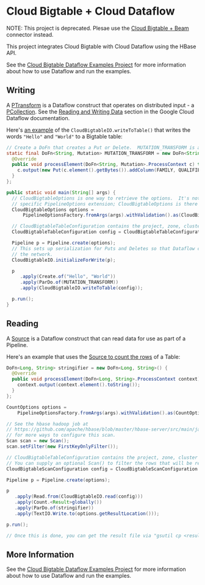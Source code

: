 # Cloud Bigtable + Cloud Dataflow

NOTE: This project is deprecated.  Plesae use the [Cloud Bigtable + Beam](https://github.com/GoogleCloudPlatform/cloud-bigtable-client/tree/master/bigtable-dataflow-parent/bigtable-hbase-beam) connector instead.

This project integrates Cloud Bigtable with Cloud Dataflow using the HBase API.

See the [Cloud Bigtable Dataflow Examples Project](https://github.com/GoogleCloudPlatform/cloud-bigtable-examples/tree/master/java/dataflow-connector-examples) for more information about how to use Dataflow and run the examples.

## Writing
A [PTransform](https://cloud.google.com/dataflow/java-sdk/JavaDoc/com/google/cloud/dataflow/sdk/transforms/PTransform)
is a Dataflow construct that operates on distributed input - a [PCollection](https://cloud.google.com/dataflow/java-sdk/JavaDoc/com/google/cloud/dataflow/sdk/values/PCollection).  See the [Reading and Writing Data](https://cloud.google.com/dataflow/model/reading-and-writing-data) section in the Google Cloud Dataflow documentation.

Here's [an example](https://github.com/GoogleCloudPlatform/cloud-bigtable-examples/blob/master/java/dataflow-connector-examples/src/main/java/com/google/cloud/bigtable/dataflow/example/HelloWorldWrite.java) of the `CloudBigtableIO.writeToTable()` that writes the words `"Hello"` and `"World"` to a Bigtable table:

```java
// Create a DoFn that creates a Put or Delete.  MUTATION_TRANSFORM is a simplistic example.
static final DoFn<String, Mutation> MUTATION_TRANSFORM = new DoFn<String, Mutation>() {
  @Override
  public void processElement(DoFn<String, Mutation>.ProcessContext c) throws Exception {
    c.output(new Put(c.element().getBytes()).addColumn(FAMILY, QUALIFIER, VALUE));
  }
};

public static void main(String[] args) {
  // CloudBigtableOptions is one way to retrieve the options.  It's not required to use this
  // specific PipelineOptions extension; CloudBigtableOptions is there as a convenience.
  CloudBigtableOptions options =
      PipelineOptionsFactory.fromArgs(args).withValidation().as(CloudBigtableOptions.class);

  // CloudBigtableTableConfiguration contains the project, zone, cluster and table to connect to.
  CloudBigtableTableConfiguration config = CloudBigtableTableConfiguration.fromCBTOptions(options);

  Pipeline p = Pipeline.create(options);
  // This sets up serialization for Puts and Deletes so that Dataflow can potentially move them through
  // the network.
  CloudBigtableIO.initializeForWrite(p);

  p
     .apply(Create.of("Hello", "World"))
     .apply(ParDo.of(MUTATION_TRANSFORM))
     .apply(CloudBigtableIO.writeToTable(config));

  p.run();
}
```

## Reading

A [Source](https://cloud.google.com/dataflow/java-sdk/JavaDoc/com/google/cloud/dataflow/sdk/io/Source) is a Dataflow construct that can read data for use as part of a Pipeline.

Here's an example that uses the [Source to count the rows](https://github.com/GoogleCloudPlatform/cloud-bigtable-examples/blob/master/java/dataflow-connector-examples/src/main/java/com/google/cloud/bigtable/dataflow/example/SourceRowCount.java) of a Table:

```java
DoFn<Long, String> stringifier = new DoFn<Long, String>() {
  @Override
  public void processElement(DoFn<Long, String>.ProcessContext context) throws Exception {
    context.output(context.element().toString());
  }
};

CountOptions options =
    PipelineOptionsFactory.fromArgs(args).withValidation().as(CountOptions.class);

// See the hbase hadoop job at
// https://github.com/apache/hbase/blob/master/hbase-server/src/main/java/org/apache/hadoop/hbase/mapreduce/RowCounter.java#L151
// for more ways to configure this scan.
Scan scan = new Scan();
scan.setFilter(new FirstKeyOnlyFilter());

// CloudBigtableTableConfiguration contains the project, zone, cluster and table to connect to.
// You can supply an optional Scan() to filter the rows that will be read.
CloudBigtableScanConfiguration config = CloudBigtableScanConfiguration.fromCBTOptions(options, scan);

Pipeline p = Pipeline.create(options);

p
   .apply(Read.from(CloudBigtableIO.read(config)))
   .apply(Count.<Result>globally())
   .apply(ParDo.of(stringifier))
   .apply(TextIO.Write.to(options.getResultLocation()));

p.run();

// Once this is done, you can get the result file via "gsutil cp <resultLocation>-00000-of-00001"
```

## More Information

See the [Cloud Bigtable Dataflow Examples Project](https://github.com/GoogleCloudPlatform/cloud-bigtable-examples/tree/master/java/dataflow-connector-examples) for more information about how to use Dataflow and run the examples.
